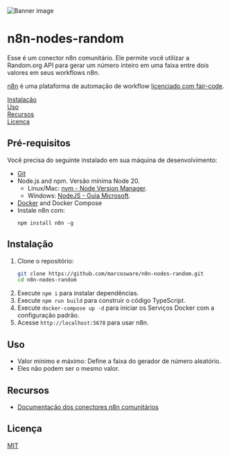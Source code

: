 ![Banner image](https://user-images.githubusercontent.com/10284570/173569848-c624317f-42b1-45a6-ab09-f0ea3c247648.png)

# n8n-nodes-random

Esse é um conector n8n comunitário. Ele permite você utilizar a Random.org API para gerar um número inteiro em uma faixa entre dois valores em seus workflows n8n.

[n8n](https://n8n.io/) é uma plataforma de automação de workflow [licenciado com fair-code](https://docs.n8n.io/reference/license/).

[Instalação](#instalação)  
[Uso](#uso)  
[Recursos](#recursos)  
[Licença](#licença)  

## Pré-requisitos

Você precisa do seguinte instalado em sua máquina de desenvolvimento:

* [Git](https://git-scm.com/downloads)
* Node.js and npm. Versão mínima Node 20.
  - Linux/Mac: [nvm - Node Version Manager](https://github.com/nvm-sh/nvm).
  - Windows: [NodeJS - Guia Microsoft](https://docs.microsoft.com/en-us/windows/dev-environment/javascript/nodejs-on-windows).
* [Docker](https://www.docker.com/) and Docker Compose
* Instale n8n com:
  ```
  npm install n8n -g
  ```

## Instalação

1. Clone o repositório:
    ```bash
    git clone https://github.com/marcosware/n8n-nodes-random.git
    cd n8n-nodes-random
    ```
2. Execute `npm i` para instalar dependências.
3. Execute `npm run build` para construir o código TypeScript.
4. Execute `docker-compose up -d` para iniciar os Serviços Docker com a configuração padrão.
5. Acesse `http://localhost:5678` para usar n8n.

## Uso

* Valor mínimo e máximo: Define a faixa do gerador de número aleatório.
* Eles não podem ser o mesmo valor.

## Recursos

* [Documentação dos conectores n8n comunitários](https://docs.n8n.io/integrations/#community-nodes)

## Licença

[MIT](https://github.com/n8n-io/n8n-nodes-starter/blob/master/LICENSE.md)
